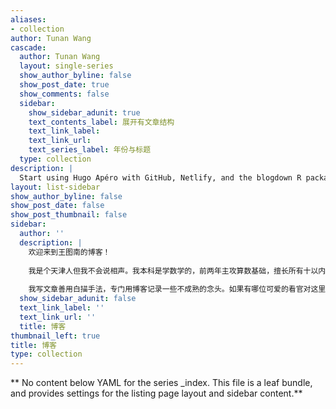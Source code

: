 ```yaml
---
aliases:
- collection
author: Tunan Wang
cascade:
  author: Tunan Wang
  layout: single-series
  show_author_byline: false
  show_post_date: true
  show_comments: false
  sidebar:
    show_sidebar_adunit: true
    text_contents_label: 展开有文章结构
    text_link_label: 
    text_link_url:
    text_series_label: 年份与标题
  type: collection
description: |
  Start using Hugo Apéro with GitHub, Netlify, and the blogdown R package with RStudio.
layout: list-sidebar
show_author_byline: false
show_post_date: false
show_post_thumbnail: false
sidebar:
  author: ''
  description: |
    欢迎来到王图南的博客！
  
    我是个天津人但我不会说相声。我本科是学数学的，前两年主攻算数基础，擅长所有十以内的加减乘除；后两年主攻统计，擅长编纂数据。到了研究生，我忽然发现自己五行缺统计，所以就先跟着[Albert](https://ioe.engin.umich.edu/people/berahas-albert-s/) 老师做一些优化的东西。
  
    我写文章善用白描手法，专门用博客记录一些不成熟的念头。如果有哪位可爱的看官对这里涉及的内容恰好有了解，又并不觉得我朽木难雕的话，希望不吝赐教。感谢！
  show_sidebar_adunit: false
  text_link_label: ''
  text_link_url: ''
  title: 博客
thumbnail_left: true
title: 博客
type: collection
---
```


** No content below YAML for the series _index. This file is a leaf bundle, and provides settings for the listing page layout and sidebar content.**

